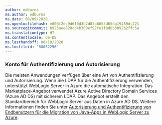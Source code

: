 ```yaml
---
author: edburns
ms.author: edburns
ms.date: 08/09/2020
ms.openlocfilehash: e006f2ec9d6f0d3b2d83a6653d65da19489dc221
ms.sourcegitcommit: b923aee828cd4b309ef92fe1f8d8b3092b2ffc5a
ms.translationtype: HT
ms.contentlocale: de-DE
ms.lasthandoff: 08/10/2020
ms.locfileid: "88052256"
---
```

### <a name="account-for-authentication-and-authorization"></a>Konto für Authentifizierung und Autorisierung

Die meisten Anwendungen verfügen über eine Art von Authentifizierung und Autorisierung.  Wenn Sie LDAP für die Authentifizierung verwenden, unterstützt WebLogic Server in Azure die automatische Integration. Das Marketplace-Angebot verwendet Azure Active Directory Domain Services (Azure AD DS) mit sicherem LDAP.  Das Angebot erstellt den Standardbereich für WebLogic Server aus Daten in Azure AD DS.  Weitere Informationen finden Sie unter [Autorisierung und Authentifizierung von Endbenutzern für die Migration von Java-Apps in WebLogic Server zu Azure](../migrate-weblogic-with-aad-ldap.md).
